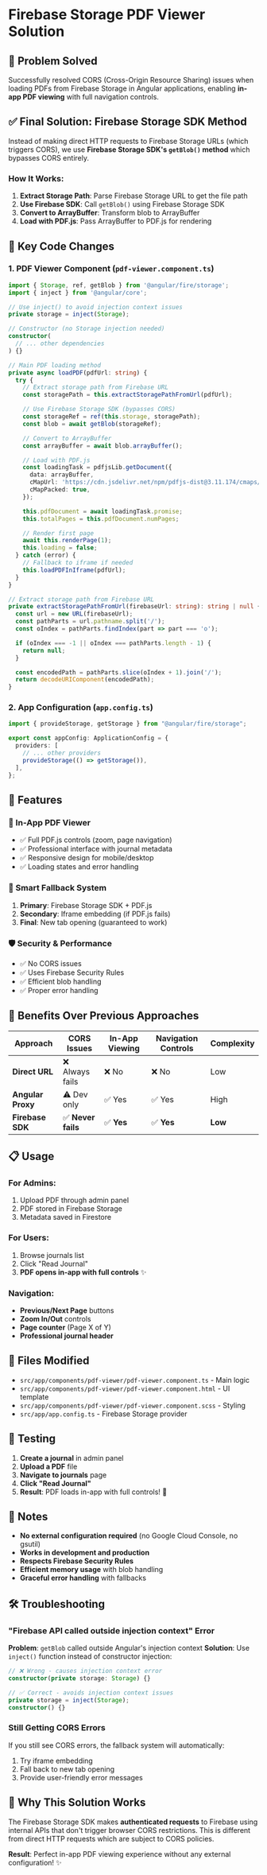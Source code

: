 # Firebase Storage PDF Viewer Solution

## 🎯 **Problem Solved**

Successfully resolved CORS (Cross-Origin Resource Sharing) issues when loading PDFs from Firebase Storage in Angular applications, enabling **in-app PDF viewing** with full navigation controls.

## ✅ **Final Solution: Firebase Storage SDK Method**

Instead of making direct HTTP requests to Firebase Storage URLs (which triggers CORS), we use **Firebase Storage SDK's `getBlob()` method** which bypasses CORS entirely.

### **How It Works:**

1. **Extract Storage Path**: Parse Firebase Storage URL to get the file path
2. **Use Firebase SDK**: Call `getBlob()` using Firebase Storage SDK
3. **Convert to ArrayBuffer**: Transform blob to ArrayBuffer
4. **Load with PDF.js**: Pass ArrayBuffer to PDF.js for rendering

## 🔧 **Key Code Changes**

### **1. PDF Viewer Component** (`pdf-viewer.component.ts`)

```typescript
import { Storage, ref, getBlob } from '@angular/fire/storage';
import { inject } from '@angular/core';

// Use inject() to avoid injection context issues
private storage = inject(Storage);

// Constructor (no Storage injection needed)
constructor(
  // ... other dependencies
) {}

// Main PDF loading method
private async loadPDF(pdfUrl: string) {
  try {
    // Extract storage path from Firebase URL
    const storagePath = this.extractStoragePathFromUrl(pdfUrl);

    // Use Firebase Storage SDK (bypasses CORS)
    const storageRef = ref(this.storage, storagePath);
    const blob = await getBlob(storageRef);

    // Convert to ArrayBuffer
    const arrayBuffer = await blob.arrayBuffer();

    // Load with PDF.js
    const loadingTask = pdfjsLib.getDocument({
      data: arrayBuffer,
      cMapUrl: 'https://cdn.jsdelivr.net/npm/pdfjs-dist@3.11.174/cmaps/',
      cMapPacked: true,
    });

    this.pdfDocument = await loadingTask.promise;
    this.totalPages = this.pdfDocument.numPages;

    // Render first page
    await this.renderPage(1);
    this.loading = false;
  } catch (error) {
    // Fallback to iframe if needed
    this.loadPDFInIframe(pdfUrl);
  }
}

// Extract storage path from Firebase URL
private extractStoragePathFromUrl(firebaseUrl: string): string | null {
  const url = new URL(firebaseUrl);
  const pathParts = url.pathname.split('/');
  const oIndex = pathParts.findIndex(part => part === 'o');

  if (oIndex === -1 || oIndex === pathParts.length - 1) {
    return null;
  }

  const encodedPath = pathParts.slice(oIndex + 1).join('/');
  return decodeURIComponent(encodedPath);
}
```

### **2. App Configuration** (`app.config.ts`)

```typescript
import { provideStorage, getStorage } from "@angular/fire/storage";

export const appConfig: ApplicationConfig = {
  providers: [
    // ... other providers
    provideStorage(() => getStorage()),
  ],
};
```

## 🎨 **Features**

### **📱 In-App PDF Viewer**

- ✅ Full PDF.js controls (zoom, page navigation)
- ✅ Professional interface with journal metadata
- ✅ Responsive design for mobile/desktop
- ✅ Loading states and error handling

### **🔄 Smart Fallback System**

1. **Primary**: Firebase Storage SDK + PDF.js
2. **Secondary**: Iframe embedding (if PDF.js fails)
3. **Final**: New tab opening (guaranteed to work)

### **🛡️ Security & Performance**

- ✅ No CORS issues
- ✅ Uses Firebase Security Rules
- ✅ Efficient blob handling
- ✅ Proper error handling

## 🚀 **Benefits Over Previous Approaches**

| Approach          | CORS Issues        | In-App Viewing | Navigation Controls | Complexity |
| ----------------- | ------------------ | -------------- | ------------------- | ---------- |
| **Direct URL**    | ❌ Always fails    | ❌ No          | ❌ No               | Low        |
| **Angular Proxy** | ⚠️ Dev only        | ✅ Yes         | ✅ Yes              | High       |
| **Firebase SDK**  | ✅ **Never fails** | ✅ **Yes**     | ✅ **Yes**          | **Low**    |

## 📋 **Usage**

### **For Admins:**

1. Upload PDF through admin panel
2. PDF stored in Firebase Storage
3. Metadata saved in Firestore

### **For Users:**

1. Browse journals list
2. Click "Read Journal"
3. **PDF opens in-app with full controls** ✨

### **Navigation:**

- **Previous/Next Page** buttons
- **Zoom In/Out** controls
- **Page counter** (Page X of Y)
- **Professional journal header**

## 🔧 **Files Modified**

- `src/app/components/pdf-viewer/pdf-viewer.component.ts` - Main logic
- `src/app/components/pdf-viewer/pdf-viewer.component.html` - UI template
- `src/app/components/pdf-viewer/pdf-viewer.component.scss` - Styling
- `src/app/app.config.ts` - Firebase Storage provider

## 🧪 **Testing**

1. **Create a journal** in admin panel
2. **Upload a PDF** file
3. **Navigate to journals** page
4. **Click "Read Journal"**
5. **Result**: PDF loads in-app with full controls! 🎉

## 📝 **Notes**

- **No external configuration required** (no Google Cloud Console, no gsutil)
- **Works in development and production**
- **Respects Firebase Security Rules**
- **Efficient memory usage** with blob handling
- **Graceful error handling** with fallbacks

## 🛠️ **Troubleshooting**

### **"Firebase API called outside injection context" Error**

**Problem**: `getBlob` called outside Angular's injection context
**Solution**: Use `inject()` function instead of constructor injection:

```typescript
// ❌ Wrong - causes injection context error
constructor(private storage: Storage) {}

// ✅ Correct - avoids injection context issues
private storage = inject(Storage);
constructor() {}
```

### **Still Getting CORS Errors**

If you still see CORS errors, the fallback system will automatically:

1. Try iframe embedding
2. Fall back to new tab opening
3. Provide user-friendly error messages

## 🎯 **Why This Solution Works**

The Firebase Storage SDK makes **authenticated requests** to Firebase using internal APIs that don't trigger browser CORS restrictions. This is different from direct HTTP requests which are subject to CORS policies.

**Result**: Perfect in-app PDF viewing experience without any external configuration! ✨
